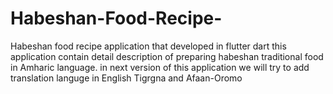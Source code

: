 # Habeshan-Food-Recipe-
Habeshan food recipe application that developed in flutter dart this application contain detail description of preparing habeshan traditional food in Amharic language. in next version of this application we will try to add translation languge in English Tigrgna and Afaan-Oromo

